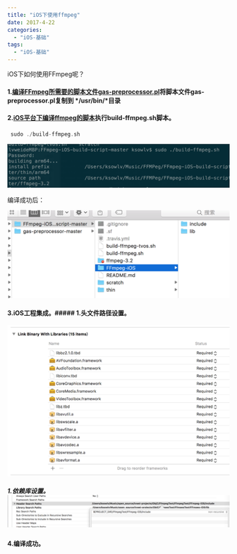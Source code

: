 ```yaml
---
title: "iOS下使用ffmpeg"
date: 2017-4-22 
categories:
  - "iOS-基础"
tags:
  - "iOS-基础"
---
```

<!--more-->

iOS下如何使用FFmpeg呢？

<!--more-->

#### 1.[编译FFmpeg所需要的脚本文件gas-preprocessor.pl](https://github.com/mansr/gas-preprocessor)将脚本文件gas-preprocessor.pl复制到 */usr/bin/*目录

#### 2.[iOS平台下编译ffmpeg的脚本](https://github.com/kewlbear/FFmpeg-iOS-build-script)执行**build-ffmpeg.sh**脚本。

```objective-c
 sudo ./build-ffmpeg.sh

```

![image](/images/post/2017-4-22-iOS-xia-shi-yong-ffmpeg/buildscript.png) 

编译成功后：

![image](/images/post/2017-4-22-iOS-xia-shi-yong-ffmpeg/buildscriptresult.png) 


#### 3.iOS工程集成。##### 1.头文件路径设置。
![image](/images/post/2017-4-22-iOS-xia-shi-yong-ffmpeg/libs.png) 

##### 1.依赖库设置。![image](/images/post/2017-4-22-iOS-xia-shi-yong-ffmpeg/pathsetting.png) 

#### 4.编译成功。